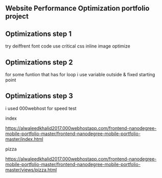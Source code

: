 ## Website Performance Optimization portfolio project

## Optimizations step 1

try deiffrent font code 
use critical css inline 
image optimize 

## Optimizations step 2
for some funtion that has for loop
i use variable outside & fixed starting point

## Optimizations step 3

i used 000webhost for speed test 

index

https://alwaleedkhalid2017.000webhostapp.com/frontend-nanodegree-mobile-portfolio-master/frontend-nanodegree-mobile-portfolio-master/index.html

pizza

https://alwaleedkhalid2017.000webhostapp.com/frontend-nanodegree-mobile-portfolio-master/frontend-nanodegree-mobile-portfolio-master/views/pizza.html
